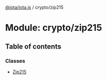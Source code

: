 [@iota/iota.js](../README.md) / crypto/zip215

# Module: crypto/zip215

## Table of contents

### Classes

- [Zip215](../classes/crypto_zip215.Zip215.md)
